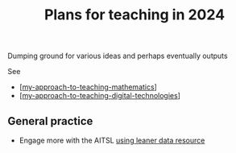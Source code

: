 ﻿---
backlinks:
- title: Teaching Mathematics
  url: /memex/sense/Teaching/Mathematics/teaching-mathematics.html
tags: teaching
title: Plans for teaching in 2024
type: note
---
Dumping ground for various ideas and perhaps eventually outputs

See 

- [[my-approach-to-teaching-mathematics]]
- [[my-approach-to-teaching-digital-technologies]]


## General practice

- Engage more with the AITSL [using leaner data resource](https://www.aitsl.edu.au/teach/improve-practice/practical-guides/using-learner-data)

[//begin]: # "Autogenerated link references for markdown compatibility"
[my-approach-to-teaching-mathematics]: my-approach-to-teaching-mathematics "My approach to teaching mathematics"
[my-approach-to-teaching-digital-technologies]: my-approach-to-teaching-digital-technologies "My approach to teaching digital technologies"
[//end]: # "Autogenerated link references"